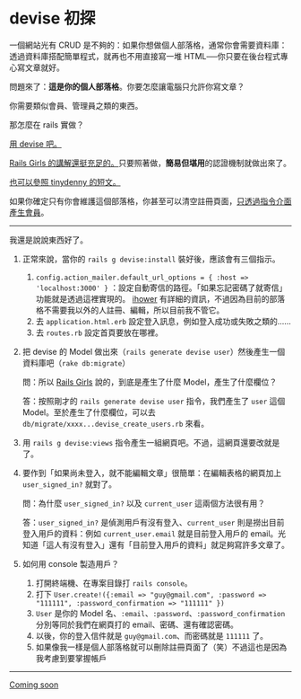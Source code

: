 # devise 初探

一個網站光有 CRUD 是不夠的：如果你想做個人部落格，通常你會需要資料庫：透過資料庫搭配簡單程式，就再也不用直接寫一堆 HTML──你只要在後台程式專心寫文章就好。

問題來了：**這是你的個人部落格**。你要怎麼讓電腦只允許你寫文章？

你需要類似會員、管理員之類的東西。

那怎麼在 rails 實做？

[用 devise 吧。](https://github.com/plataformatec/devise)

[Rails Girls 的講解還挺充足的。](http://railsgirls.tw/devise)只要照著做，**簡易但堪用**的認證機制就做出來了。

[也可以參照 tinydenny 的短文。](http://ithelp.ithome.com.tw/articles/10159830)

如果你確定只有你會維護這個部落格，你甚至可以清空註冊頁面，[只透過指令介面產生會員](https://stackoverflow.com/questions/4316940/create-a-devise-user-from-ruby-console)。

* * *

我還是說說東西好了。

1. 正常來說，當你的 `rails g devise:install` 裝好後，應該會有三個指示。
    1. `config.action_mailer.default_url_options = { :host => 'localhost:3000' }` ：設定自動寄信的路徑。「如果忘記密碼了就寄信」功能就是透過這裡實現的。 [ihower](https://ihower.tw/rails/actionmailer.html) 有詳細的資訊，不過因為目前的部落格不需要我以外的人註冊、編輯，所以目前我不管它。
    2. 去 `application.html.erb` 設定登入訊息，例如登入成功或失敗之類的......
    3. 去 `routes.rb` 設定首頁要放在哪裡。
2. 把 devise 的 Model 做出來（`rails generate devise user`）然後產生一個資料庫吧（`rake db:migrate`）

    問：所以 [Rails Girls](http://railsgirls.tw/devise) 說的，到底是產生了什麼 Model，產生了什麼欄位？

    答：按照剛才的 `rails generate devise user` 指令，我們產生了 `user` 這個 Model。至於產生了什麼欄位，可以去 `db/migrate/xxxx...devise_create_users.rb` 來看。

3. 用 `rails g devise:views` 指令產生一組網頁吧。不過，這網頁還要改就是了。
4. 要作到「如果尚未登入，就不能編輯文章」很簡單：在編輯表格的網頁加上 `user_signed_in?` 就對了。

    問：為什麼 `user_signed_in?` 以及 `current_user` 這兩個方法很有用？

    答：`user_signed_in?` 是偵測用戶有沒有登入、`current_user` 則是撈出目前登入用戶的資料：例如 `current_user.email` 就是目前登入用戶的 email。光知道「這人有沒有登入」還有「目前登入用戶的資料」就足夠寫許多文章了。

5. 如何用 console 製造用戶？
    1. 打開終端機、在專案目錄打 `rails console`。
    2. 打下 `User.create!({:email => "guy@gmail.com", :password => "111111", :password_confirmation => "111111" })`
    3. `User` 是你的 Model 名、`:email`、`:password`、`:password_confirmation` 分別等同於我們在網頁打的 email、密碼、還有確認密碼。
    4. 以後，你的登入信件就是 `guy@gmail.com`、而密碼就是 `111111` 了。
    5. 如果像我一樣是個人部落格就可以刪除註冊頁面了（笑）不過這也是因為我考慮到要掌握帳戶

* * *

[Coming soon](http://stackoverflow.com/questions/5414262/how-can-i-skip-an-error-if-find-returns-nothing-in-rails)
